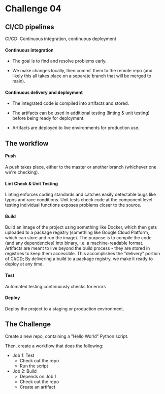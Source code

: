 # Challenge 04

## CI/CD pipelines

CI/CD: Continuous integration, continuous deployment

#### Continuous integration

- The goal is to find and resolve problems early.

- We make changes locally, then commit them to the remote repo (and likely this all takes place on a separate branch that will be merged to main).


#### Continuous delivery and deployment

- The integrated code is compiled into artifacts and stored.

- The artifacts can be used in additional testing (linting & unit testing) before being ready for deployment.

- Artifacts are deployed to live environments for production use.

## The workflow

#### Push

A push takes place, either to the master or another branch (whichever one we're checking).

#### Lint Check & Unit Testing

Linting enforces coding standards and catches easily detectable bugs like typos and race conditions.
Unit tests check code at the component level - testing individual functions exposes problems closer to the source.

#### Build

Build an image of the project using something like Docker, which then gets uploaded to a package registry (something like Google Cloud Platform, which can store and run the image).
The purpose is to compile the code (and any dependencies) into binary, i.e. a machine-readable format.
Artifacts are meant to live beyond the build process - they are stored in registries to keep them accessible.
This accomplishes the "delivery" portion of CI/CD; By delivering a build to a package registry, we make it ready to deploy at any time.

#### Test

Automated testing continuously checks for errors

#### Deploy

Deploy the project to a staging or production environment.

## The Challenge

Create a new repo, containing a "Hello World" Python script.

Then, create a workflow that does the following:

- Job 1: Test
    - Check out the repo
    - Run the script
- Job 2: Build
    - Depends on Job 1
    - Check out the repo
    - Create an artifact
